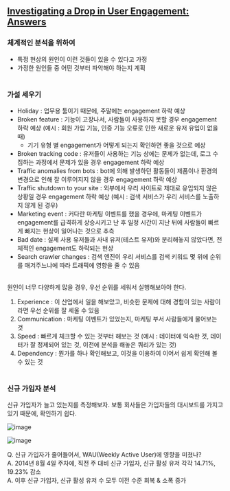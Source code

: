 ## [Investigating a Drop in User Engagement: Answers](https://mode.com/sql-tutorial/a-drop-in-user-engagement-answers/)

### 체계적인 분석을 위하여
* 특정 현상의 원인이 이런 것들이 있을 수 있다고 가정
* 가정한 원인들 중 어떤 것부터 파악해야 하는지 계획
<br></br>

### 가설 세우기
* Holiday : 업무용 툴이기 때문에, 주말에는 engagement 하락 예상
* Broken feature : 기능이 고장나서, 사람들이 사용하지 못할 경우 engagement 하락 예상 (예시 : 회원 가입 기능, 인증 기능 오류로 인한 새로운 유저 유입이 없을 때)
  * 기기 유형 별 engagement가 어떻게 되는지 확인하면 좋을 것으로 예상   
* Broken tracking code : 유저들이 사용하는 기능 상에는 문제가 없는데, 로그 수집하는 과정에서 문제가 있을 경우 engagement 하락 예상
* Traffic anomalies from bots : bot에 의해 발생하던 활동들이 제품이나 환경의 변경으로 인해 잘 이루어지지 않을 경우 engagement 하락 예상
* Traffic shutdown to your site : 외부에서 우리 사이트로 제대로 유입되지 않은 상황일 경우 engagement 하락 예상 (예시 : 검색 서비스가 우리 서비스를 노출하지 않게 된 경우)
* Marketing event : 커다란 마케팅 이벤트를 했을 경우에, 마케팅 이벤트가 engagement를 급격하게 상승시키고 난 후 일정 시간이 지난 뒤에 사람들이 빠르게 빠지는 현상이 일어나는 것으로 추측
* Bad date : 실제 사용 유저들과 사내 유저(테스트 유저)와 분리해놓지 않았다면, 전체적인 engagement도 하락되는 현상
* Search crawler changes : 검색 엔진이 우리 서비스를 검색 키워드 몇 위에 순위를 매겨주느냐에 따라 트래픽에 영향을 줄 수 있음
<br></br>

원인이 너무 다양하게 많을 경우, 우선 순위를 세워서 실행해보아야 한다.
1) Experience : 이 산업에서 일을 해보았고, 비슷한 문제에 대해 경험이 있는 사람이라면 우선 순위를 잘 세울 수 있음
2) Communication : 마케팅 이벤트가 있었는지, 마케팅 부서 사람들에게 물어보는 것
3) Speed : 빠르게 체크할 수 있는 것부터 해보는 것 (예시 : 데이터에 익숙한 것, 데이터가 잘 정제되어 있는 것, 이전에 분석을 해놓은 쿼리가 있는 것)
4) Dependency : 뭔가를 하나 확인해보고, 이것을 이용하여 이어서 쉽게 확인해 볼 수 있는 것
<br></br>

### 신규 가입자 분석
신규 가입자가 늘고 있는지를 측정해보자.
보통 회사들은 가입자들의 대시보드를 가지고 있기 때문에, 확인하기 쉽다.

![image](https://user-images.githubusercontent.com/77952321/149719285-ac08742d-8226-4e7f-a922-f6644dc7e779.png)

![image](https://user-images.githubusercontent.com/77952321/149719346-8ff05917-801d-4daf-8f30-8c7541d8b905.png)

Q. 신규 가입자가 줄어들어서, WAU(Weekly Active User)에 영향을 미쳤나?  
A. 2014년 8월 4일 주차에, 직전 주 대비 신규 가입자, 신규 활성 유저 각각 14.71%, 19.23% 감소  
A. 이후 신규 가입자, 신규 활성 유저 수 모두 이전 수준 회복 & 소폭 증가

